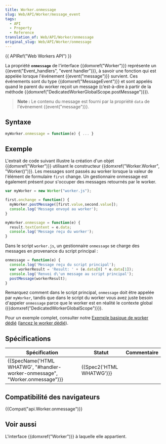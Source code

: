 ```yaml
---
title: Worker.onmessage
slug: Web/API/Worker/message_event
tags:
  - API
  - Property
  - Reference
translation_of: Web/API/Worker/onmessage
original_slug: Web/API/Worker/onmessage
---
```

{{ APIRef("Web Workers API") }}

La propriété **`onmessage`** de l'interface {{domxref("Worker")}} représente un {{event("Event_handlers", "event handler")}}, à savoir une fonction qui est appelée lorsque l'événement {{event("message")}} survient. Ces événements sont du type {{domxref("MessageEvent")}} et sont appelés quand le parent du worker reçoit un message (c’est-à-dire à partir de la méthode {{domxref("DedicatedWorkerGlobalScope.postMessage")}}).

> **Note :** Le contenu du message est fourni par la propriété `data` de l'événement {{event("message")}}.

## Syntaxe

```js
myWorker.onmessage = function(e) { ... }
```

## Exemple

L'extrait de code suivant illustre la création d'un objet {{domxref("Worker")}} utilisant le constructeur {{domxref("Worker.Worker", "Worker()")}}. Les messages sont passés au worker lorsque la valeur de l'élément de formulaire `first` change. Un gestionnaire onmessage est également présent pour s'occuper des messages retournés par le worker.

```js
var myWorker = new Worker("worker.js");

first.onchange = function() {
  myWorker.postMessage([first.value,second.value]);
  console.log('Message envoyé au worker');
}

myWorker.onmessage = function(e) {
  result.textContent = e.data;
  console.log('Message reçu du worker');
}
```

Dans le script `worker.js`, un gestionnaire `onmessage` se charge des messages en provenance du script principal :

```js
onmessage = function(e) {
  console.log('Message reçu du script principal');
  var workerResult = 'Result: ' + (e.data[0] * e.data[1]);
  console.log('Renvoi d\'un message au script principal');
  postMessage(workerResult);
}
```

Remarquez comment dans le script principal, `onmessage` doit être appelée par `myWorker`, tandis que dans le script du worker vous avez juste besoin d'appeler `onmessage` parce que le worker est en réalité le contexte global ({{domxref("DedicatedWorkerGlobalScope")}}).

Pour un exemple complet, consulter notre [Exemple basique de worker dédié](https://github.com/mdn/simple-web-worker) ([lancez le worker dédié](http://mdn.github.io/simple-web-worker/)).

## Spécifications

| Spécification                                                                                        | Statut                           | Commentaire |
| ---------------------------------------------------------------------------------------------------- | -------------------------------- | ----------- |
| {{SpecName('HTML WHATWG', "#handler-worker-onmessage", "Worker.onmessage")}} | {{Spec2('HTML WHATWG')}} |             |

## Compatibilité des navigateurs

{{Compat("api.Worker.onmessage")}}

## Voir aussi

L'interface {{domxref("Worker")}} à laquelle elle appartient.
